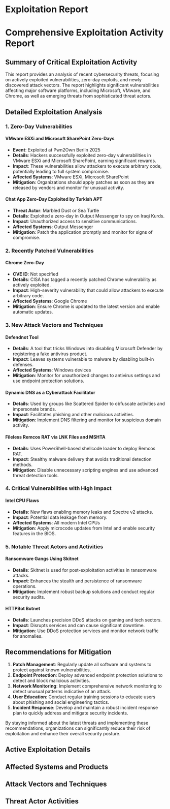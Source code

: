 # Exploitation Report

# Comprehensive Exploitation Activity Report

## Summary of Critical Exploitation Activity

This report provides an analysis of recent cybersecurity threats, focusing on actively exploited vulnerabilities, zero-day exploits, and newly discovered attack vectors. The report highlights significant vulnerabilities affecting major software platforms, including Microsoft, VMware, and Chrome, as well as emerging threats from sophisticated threat actors.

## Detailed Exploitation Analysis

### 1. Zero-Day Vulnerabilities

#### VMware ESXi and Microsoft SharePoint Zero-Days
- **Event**: Exploited at Pwn2Own Berlin 2025
- **Details**: Hackers successfully exploited zero-day vulnerabilities in VMware ESXi and Microsoft SharePoint, earning significant rewards.
- **Impact**: These vulnerabilities allow attackers to execute arbitrary code, potentially leading to full system compromise.
- **Affected Systems**: VMware ESXi, Microsoft SharePoint
- **Mitigation**: Organizations should apply patches as soon as they are released by vendors and monitor for unusual activity.

#### Chat App Zero-Day Exploited by Turkish APT
- **Threat Actor**: Marbled Dust or Sea Turtle
- **Details**: Exploited a zero-day in Output Messenger to spy on Iraqi Kurds.
- **Impact**: Unauthorized access to sensitive communications.
- **Affected Systems**: Output Messenger
- **Mitigation**: Patch the application promptly and monitor for signs of compromise.

### 2. Recently Patched Vulnerabilities

#### Chrome Zero-Day
- **CVE ID**: Not specified
- **Details**: CISA has tagged a recently patched Chrome vulnerability as actively exploited.
- **Impact**: High-severity vulnerability that could allow attackers to execute arbitrary code.
- **Affected Systems**: Google Chrome
- **Mitigation**: Ensure Chrome is updated to the latest version and enable automatic updates.

### 3. New Attack Vectors and Techniques

#### Defendnot Tool
- **Details**: A tool that tricks Windows into disabling Microsoft Defender by registering a fake antivirus product.
- **Impact**: Leaves systems vulnerable to malware by disabling built-in defenses.
- **Affected Systems**: Windows devices
- **Mitigation**: Monitor for unauthorized changes to antivirus settings and use endpoint protection solutions.

#### Dynamic DNS as a Cyberattack Facilitator
- **Details**: Used by groups like Scattered Spider to obfuscate activities and impersonate brands.
- **Impact**: Facilitates phishing and other malicious activities.
- **Mitigation**: Implement DNS filtering and monitor for suspicious domain activity.

#### Fileless Remcos RAT via LNK Files and MSHTA
- **Details**: Uses PowerShell-based shellcode loader to deploy Remcos RAT.
- **Impact**: Stealthy malware delivery that avoids traditional detection methods.
- **Mitigation**: Disable unnecessary scripting engines and use advanced threat detection tools.

### 4. Critical Vulnerabilities with High Impact

#### Intel CPU Flaws
- **Details**: New flaws enabling memory leaks and Spectre v2 attacks.
- **Impact**: Potential data leakage from memory.
- **Affected Systems**: All modern Intel CPUs
- **Mitigation**: Apply microcode updates from Intel and enable security features in the BIOS.

### 5. Notable Threat Actors and Activities

#### Ransomware Gangs Using Skitnet
- **Details**: Skitnet is used for post-exploitation activities in ransomware attacks.
- **Impact**: Enhances the stealth and persistence of ransomware operations.
- **Mitigation**: Implement robust backup solutions and conduct regular security audits.

#### HTTPBot Botnet
- **Details**: Launches precision DDoS attacks on gaming and tech sectors.
- **Impact**: Disrupts services and can cause significant downtime.
- **Mitigation**: Use DDoS protection services and monitor network traffic for anomalies.

## Recommendations for Mitigation

1. **Patch Management**: Regularly update all software and systems to protect against known vulnerabilities.
2. **Endpoint Protection**: Deploy advanced endpoint protection solutions to detect and block malicious activities.
3. **Network Monitoring**: Implement comprehensive network monitoring to detect unusual patterns indicative of an attack.
4. **User Education**: Conduct regular training sessions to educate users about phishing and social engineering tactics.
5. **Incident Response**: Develop and maintain a robust incident response plan to quickly address and mitigate security incidents.

By staying informed about the latest threats and implementing these recommendations, organizations can significantly reduce their risk of exploitation and enhance their overall security posture.

## Active Exploitation Details



## Affected Systems and Products



## Attack Vectors and Techniques



## Threat Actor Activities

 